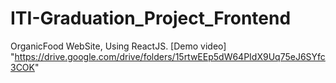 # ITI-Graduation_Project_Frontend
OrganicFood WebSite, Using ReactJS.
[Demo video]
"https://drive.google.com/drive/folders/15rtwEEp5dW64PIdX9Uq75eJ6SYfc3COK"
